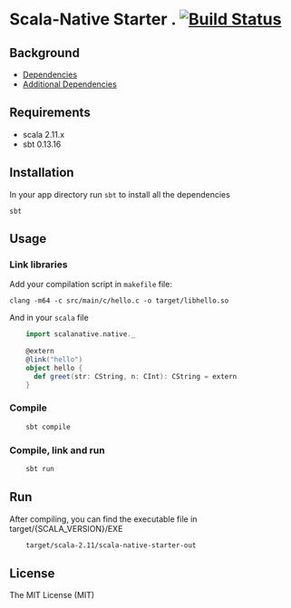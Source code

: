 
# Scala-Native Starter . [![Build Status](https://travis-ci.org/GnaneshKunal/scala-native-starter.svg?branch=master)](https://travis-ci.org/GnaneshKunal/scala-native-starter.svg?branch=master)
## Background


* [Dependencies](https://github.com/GnaneshKunal/scala-native-starter/blob/master/bin/travis_setup.sh#L29-L39)
* [Additional Dependencies](https://github.com/crystal-lang/crystal/wiki/All-required-libraries)

## Requirements

* scala 2.11.x
* sbt 0.13.16

## Installation


In your app directory run `sbt` to install all the dependencies

    sbt    

## Usage

### Link libraries

Add your compilation script in `makefile` file:

    clang -m64 -c src/main/c/hello.c -o target/libhello.so

And in your `scala` file

```scala
    import scalanative.native._
    
    @extern
    @link("hello")
    object hello {
      def greet(str: CString, n: CInt): CString = extern
    }
```

### Compile
```bash
    sbt compile
```

### Compile, link and run
```bash
    sbt run
```

## Run
After compiling, you can find the executable file in target/{SCALA_VERSION}/EXE
```bash
    target/scala-2.11/scala-native-starter-out
```

## License

The MIT License (MIT)
